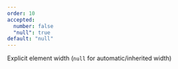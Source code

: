 ```yaml
---
order: 10
accepted:
  number: false
  "null": true
default: "null"
---
```

Explicit element width (`null` for automatic/inherited width)
